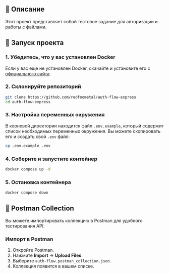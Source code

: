 ## 📌 Описание

Этот проект представляет собой тестовое задание для авторизации и работы с файлами.

## 🚀 Запуск проекта

### 1. Убедитесь, что у вас установлен Docker

Если у вас еще не установлен Docker, скачайте и установите его с [официального сайта](https://www.docker.com/).

### 2. Склонируйте репозиторий

```sh
git clone https://github.com/redfoometal/auth-flow-express
cd auth-flow-express
```

### 3. Настройка переменных окружения

В корневой директории находится файл `.env.example`, который содержит список необходимых переменных окружения. Вы можете скопировать его и создать свой `.env` файл:

```sh
cp .env.example .env
```

### 4. Соберите и запустите контейнер

```sh
docker compose up -d
```

### 5. Остановка контейнера

```sh
docker compose down
```

## 📂 Postman Collection

Вы можете импортировать коллекцию в Postman для удобного тестирования API.  

### **Импорт в Postman**
1. Откройте Postman.  
2. Нажмите **Import** → **Upload Files**.  
3. Выберите `auth-flow.postman_collection.json`.  
4. Коллекция появится в вашем списке.  
